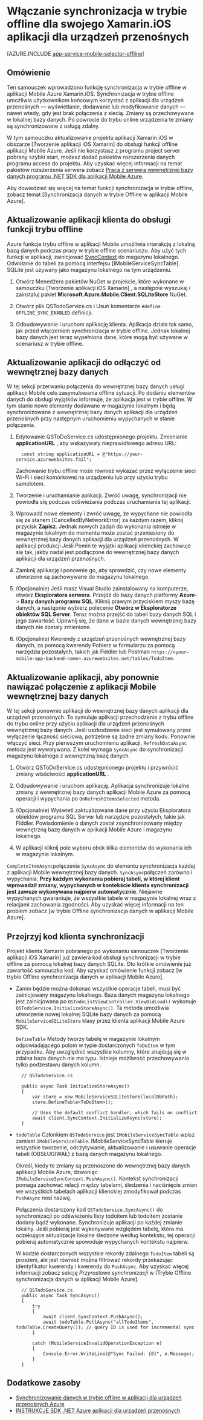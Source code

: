 <properties
    pageTitle="Włączanie synchronizacja w trybie offline dla aplikacji Mobile Azure (Xamarin iOS)"
    description="Dowiedz się, jak używać aplikacji Mobile usługi aplikacji do pamięci podręcznej i synchronizacja danych w trybie offline w aplikacji systemu iOS Xamarin"
    documentationCenter="xamarin"
    authors="adrianhall"
    manager="dwrede"
    editor=""
    services="app-service\mobile"/>

<tags
    ms.service="app-service-mobile"
    ms.workload="mobile"
    ms.tgt_pltfrm="mobile-xamarin-ios"
    ms.devlang="dotnet"
    ms.topic="article"
    ms.date="10/01/2016"
    ms.author="adrianha"/>

# <a name="enable-offline-sync-for-your-xamarinios-mobile-app"></a>Włączanie synchronizacja w trybie offline dla swojego Xamarin.iOS aplikacji dla urządzeń przenośnych

[AZURE.INCLUDE [app-service-mobile-selector-offline](../../includes/app-service-mobile-selector-offline.md)]

## <a name="overview"></a>Omówienie

Ten samouczek wprowadzono funkcję synchronizacja w trybie offline w aplikacji Mobile Azure Xamarin.iOS. Synchronizacja w trybie offline umożliwia użytkownikom końcowym korzystać z aplikacji dla urządzeń przenośnych — wyświetlanie, dodawanie lub modyfikowanie danych — nawet wtedy, gdy jest brak połączenia z siecią. Zmiany są przechowywane w lokalnej bazy danych. Po powrocie do trybu online urządzenia te zmiany są synchronizowane z usługą zdalny.

W tym samouczku aktualizowanie projektu aplikacji Xamarin.iOS w obszarze [Tworzenie aplikacji iOS Xamarin] do obsługi funkcji offline aplikacji Mobile Azure. Jeśli nie korzystasz z programu project server pobrany szybki start, możesz dodać pakietów rozszerzenia danych programu access do projektu. Aby uzyskać więcej informacji na temat pakietów rozszerzenia serwera zobacz [Praca z serwera wewnętrznej bazy danych programu .NET SDK dla aplikacji Mobile Azure](app-service-mobile-dotnet-backend-how-to-use-server-sdk.md).

Aby dowiedzieć się więcej na temat funkcji synchronizacja w trybie offline, zobacz temat [Synchronizacja danych w trybie Offline w aplikacji Mobile Azure].

## <a name="update-the-client-app-to-support-offline-features"></a>Aktualizowanie aplikacji klienta do obsługi funkcji trybu offline

Azure funkcje trybu offline w aplikacji Mobile umożliwia interakcję z lokalną bazą danych podczas pracy w trybie offline scenariuszu. Aby użyć tych funkcji w aplikacji, zainicjować [SyncContext] do magazynu lokalnego. Odwołanie do tabeli za pomocą interfejsu [IMobileServiceSyncTable]. SQLite jest używany jako magazynu lokalnego na tym urządzeniu.

1. Otwórz Menedżera pakietów NuGet w projekcie, które wykonane w samouczku [Tworzenie aplikacji iOS Xamarin] , a następnie wyszukaj i zainstaluj pakiet **Microsoft.Azure.Mobile.Client.SQLiteStore** NuGet.

2. Otwórz plik QSTodoService.cs i Usuń komentarze `#define OFFLINE_SYNC_ENABLED` definicji.

3. Odbudowywanie i uruchom aplikację klienta. Aplikacja działa tak samo, jak przed włączeniem synchronizacja w trybie offline. Jednak lokalnej bazy danych jest teraz wypełniona dane, które mogą być używane w scenariusz w trybie offline.

## <a name="update-sync"></a>Aktualizowanie aplikacji do odłączyć od wewnętrznej bazy danych

W tej sekcji przerwaniu połączenia do wewnętrznej bazy danych usługi aplikacji Mobile celu zasymulowania offline sytuacji. Po dodaniu elementów danych do obsługi wyjątków informuje, że aplikacja jest w trybie offline. W tym stanie nowe elementy dodawane w magazynie lokalnym i będą synchronizowane z wewnętrznej bazy danych aplikacji dla urządzeń przenośnych przy następnym uruchomieniu wypychanych w stanie połączenia.

1. Edytowanie QSToDoService.cs udostępnionego projektu. Zmienianie **applicationURL** , aby wskazywały nieprawidłowego adresu URL:

         const string applicationURL = @"https://your-service.azurewebsites.fail";

    Zachowanie trybu offline może również wykazać przez wyłączenie sieci Wi-Fi i sieci komórkowej na urządzeniu lub przy użyciu trybu samolotem.

2. Tworzenie i uruchamianie aplikacji. Zwróć uwagę, synchronizacji nie powiodła się podczas odświeżania podczas uruchamiania tej aplikacji.

3. Wprowadź nowe elementy i zwróć uwagę, że wypychane nie powiodła się ze stanem [CancelledByNetworkError] za każdym razem, kliknij przycisk **Zapisz**. Jednak nowych zadań do wykonania istnieje w magazynie lokalnym do momentu może zostać przeniesiony do wewnętrznej bazy danych aplikacji dla urządzeń przenośnych.  W aplikacji produkcji Jeśli Pomiń te wyjątki aplikacji klienckiej zachowuje się tak, jakby nadal jest podłączone do wewnętrznej bazy danych aplikacji dla urządzeń przenośnych.

4. Zamknij aplikację i ponownie go, aby sprawdzić, czy nowe elementy utworzone są zachowywane do magazynu lokalnego.

5. (Opcjonalnie) Jeśli masz Visual Studio zainstalowany na komputerze, otwórz **Eksploratora serwera**. Przejdź do bazy danych platformy **Azure**-> **Bazy danych programu SQL**. Kliknij prawym przyciskiem myszy bazę danych, a następnie wybierz polecenie **Otwórz w Eksploratorze obiektów SQL Server**. Teraz można przejść do tabeli bazy danych SQL i jego zawartość. Upewnij się, że dane w bazie danych wewnętrznej bazy danych nie zostały zmienione.

6. (Opcjonalnie) Kwerendy z urządzeń przenośnych wewnętrznej bazy danych, za pomocą kwerendy Pobierz w formularzu za pomocą narzędzia pozostałych, takich jak Fiddler lub Postman `https://<your-mobile-app-backend-name>.azurewebsites.net/tables/TodoItem`.

## <a name="update-online-app"></a>Aktualizowanie aplikacji, aby ponownie nawiązać połączenie z aplikacji Mobile wewnętrznej bazy danych

W tej sekcji ponownie aplikacji do wewnętrznej bazy danych aplikacji dla urządzeń przenośnych. To symuluje aplikacji przechodzenie z trybu offline do trybu online przy użyciu aplikacji dla urządzeń przenośnych wewnętrznej bazy danych.   Jeśli uszkodzenie sieci jest symulowany przez wyłączenie łączność sieciowa, potrzebne są żadne zmiany kodu.
Ponownie włączyć sieci.  Przy pierwszym uruchomieniu aplikacji, `RefreshDataAsync` metoda jest wywoływana. Z kolei wymaga `SyncAsync` do synchronizacji magazynu lokalnego z wewnętrzną bazę danych.

1. Otwórz QSToDoService.cs udostępnionego projektu i przywrócić zmiany właściwości **applicationURL** .

2. Odbudowywanie i uruchom aplikację. Aplikacja synchronizuje lokalne zmiany z wewnętrznej bazy danych aplikacji Mobile Azure za pomocą operacji i wypychania po `OnRefreshItemsSelected` metoda.

3. (Opcjonalnie) Wyświetl zaktualizowane dane przy użyciu Eksploratora obiektów programu SQL Server lub narzędzie pozostałych, takie jak Fiddler. Powiadomienie o danych został zsynchronizowany między wewnętrzną bazę danych w aplikacji Mobile Azure i magazynu lokalnego.

4. W aplikacji kliknij pole wyboru obok kilka elementów do wykonania ich w magazynie lokalnym.

  `CompleteItemAsync`połączenia `SyncAsync` do elementu synchronizacja każdej z aplikacji Mobile wewnętrznej bazy danych. `SyncAsync`połączeń zarówno i wypychania.
  **Przy każdym wykonaniu pobieraj tabeli, w której klient wprowadził zmiany, wypychanych w kontekście klienta synchronizacji jest zawsze wykonywana najpierw automatycznie**. Niejawne wypychanych gwarantuje, że wszystkie tabele w magazynie lokalnej wraz z relacjami zachowania zgodności. Aby uzyskać więcej informacji na ten problem zobacz [w trybie Offline synchronizacja danych w aplikacji Mobile Azure].

## <a name="review-the-client-sync-code"></a>Przejrzyj kod klienta synchronizacji

Projekt klienta Xamarin pobranego po wykonaniu samouczek [Tworzenie aplikacji iOS Xamarin] już zawiera kod obsługi synchronizacji w trybie offline za pomocą lokalnej bazy danych SQLite. Oto krótkie omówienie już zawartość samouczka kod. Aby uzyskać omówienie funkcji zobacz [w trybie Offline synchronizacja danych w aplikacji Mobile Azure].

* Zanim będzie można dokonać wszystkie operacje tabeli, musi być zainicjowany magazynu lokalnego. Baza danych magazynu lokalnego jest zainicjowana po `QSTodoListViewController.ViewDidLoad()` wykonuje `QSTodoService.InitializeStoreAsync()`. Ta metoda umożliwia utworzenie nowej lokalnej SQLite bazy danych za pomocą `MobileServiceSQLiteStore` klasy przez klienta aplikacji Mobile Azure SDK.

    `DefineTable` Metody tworzy tabelę w magazynie lokalnym odpowiadającego polom w typie dostarczonych `ToDoItem` w tym przypadku. Aby uwzględnić wszystkie kolumny, które znajdują się w zdalna baza danych nie ma typu. Istnieje możliwość przechowywania tylko podzestawu danych kolumn.

        // QSTodoService.cs

        public async Task InitializeStoreAsync()
        {
            var store = new MobileServiceSQLiteStore(localDbPath);
            store.DefineTable<ToDoItem>();

            // Uses the default conflict handler, which fails on conflict
            await client.SyncContext.InitializeAsync(store);
        }


* `todoTable` Członkiem `QSTodoService` jest `IMobileServiceSyncTable` wpisz zamiast `IMobileServiceTable`. IMobileServiceSyncTable kieruje wszystkie tworzenie, odczytywanie, aktualizowanie i usuwanie operacje tabeli (OBSŁUGIWAŁ) z bazą danych magazynu lokalnego.

    Określ, kiedy te zmiany są przenoszone do wewnętrznej bazy danych aplikacji Mobile Azure, dzwoniąc `IMobileServiceSyncContext.PushAsync()`. Kontekst synchronizacji pomaga zachować relacji między tabelami, śledzenia i naciśnięcie zmian we wszystkich tabelach aplikacji klienckiej zmodyfikował podczas `PushAsync` nosi nazwę.

    Połączenia dostarczony kod `QSTodoService.SyncAsync()` do synchronizacji po odświeżeniu listy todoitem lub todoitem zostanie dodany bądź wykonane. Synchronizuje aplikacji po każdej zmianie lokalny. Jeśli pobieraj jest wykonywane względem tabelę, która ma oczekujące aktualizacje lokalne śledzone według kontekstu, tej operacji pobieraj automatycznie spowoduje wypychanych kontekstu najpierw.

    W kodzie dostarczonych wszystkie rekordy zdalnego `TodoItem` tabeli są proszeni, ale jest również można filtrować rekordy przekazując identyfikator kwerendy i kwerendy do `PushAsync`. Aby uzyskać więcej informacji zobacz sekcję *Przyrostowe synchronizacji* w [Trybie Offline synchronizacja danych w aplikacji Mobile Azure].

        // QSTodoService.cs
        public async Task SyncAsync()
        {
            try
            {
                await client.SyncContext.PushAsync();
                await todoTable.PullAsync("allTodoItems", todoTable.CreateQuery()); // query ID is used for incremental sync
            }

            catch (MobileServiceInvalidOperationException e)
            {
                Console.Error.WriteLine(@"Sync Failed: {0}", e.Message);
            }
        }


## <a name="additional-resources"></a>Dodatkowe zasoby

* [Synchronizowanie danych w trybie offline w aplikacji dla urządzeń przenośnych Azure]
* [INSTRUKCJE SDK .NET Azure aplikacji dla urządzeń przenośnych][8]

<!-- Images -->

<!-- URLs. -->
[Tworzenie aplikacji w systemie iOS Xamarin]: app-service-mobile-xamarin-ios-get-started.md
[Synchronizowanie danych w trybie offline w aplikacji dla urządzeń przenośnych Azure]: app-service-mobile-offline-data-sync.md
[SyncContext]: https://msdn.microsoft.com/library/azure/microsoft.windowsazure.mobileservices.mobileserviceclient.synccontext(v=azure.10).aspx
[8]: app-service-mobile-dotnet-how-to-use-client-library.md